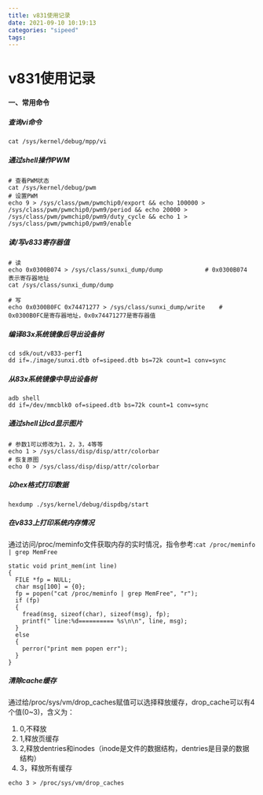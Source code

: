 ```yaml
---
title: v831使用记录
date: 2021-09-10 10:19:13
categories: "sipeed"
tags:
---
```

# v831使用记录

#### 一、常用命令

##### 查询vi命令

```
cat /sys/kernel/debug/mpp/vi
```

##### 通过shell操作PWM

```
# 查看PWM状态
cat /sys/kernel/debug/pwm
# 设置PWM
echo 9 > /sys/class/pwm/pwmchip0/export && echo 100000 > /sys/class/pwm/pwmchip0/pwm9/period && echo 20000 > /sys/class/pwm/pwmchip0/pwm9/duty_cycle && echo 1 > /sys/class/pwm/pwmchip0/pwm9/enable
```

##### 读/写v833寄存器值

```
# 读
echo 0x0300B074 > /sys/class/sunxi_dump/dump			# 0x0300B074 表示寄存器地址
cat /sys/class/sunxi_dump/dump

# 写
echo 0x0300B0FC 0x74471277 > /sys/class/sunxi_dump/write    # 0x0300B0FC是寄存器地址，0x0x74471277是寄存器值
```

##### 编译83x系统镜像后导出设备树

```
cd sdk/out/v833-perf1
dd if=./image/sunxi.dtb of=sipeed.dtb bs=72k count=1 conv=sync
```

##### 从83x系统镜像中导出设备树

```
adb shell
dd if=/dev/mmcblk0 of=sipeed.dtb bs=72k count=1 conv=sync
```

##### 通过shell让lcd显示图片

```
# 参数1可以修改为1，2，3，4等等
echo 1 > /sys/class/disp/disp/attr/colorbar
# 恢复原图
echo 0 > /sys/class/disp/disp/attr/colorbar
```

##### 以hex格式打印数据

```
hexdump ./sys/kernel/debug/dispdbg/start
```

##### 在v833上打印系统内存情况

通过访问/proc/meminfo文件获取内存的实时情况，指令参考:`cat /proc/meminfo | grep MemFree`

```
static void print_mem(int line)
{
  FILE *fp = NULL;
  char msg[100] = {0};
  fp = popen("cat /proc/meminfo | grep MemFree", "r");
  if (fp)
  {
    fread(msg, sizeof(char), sizeof(msg), fp);
    printf(" line:%d========== %s\n\n", line, msg);
  }
  else
  {
    perror("print mem popen err");
  }
}
```

##### 清除cache缓存

通过给/proc/sys/vm/drop_caches赋值可以选择释放缓存，drop_cache可以有4个值(0~3)，含义为：
1. 0,不释放
2. 1,释放页缓存
3. 2,释放dentries和inodes（inode是文件的数据结构，dentries是目录的数据结构）
4. 3，释放所有缓存

```
echo 3 > /proc/sys/vm/drop_caches
```